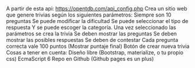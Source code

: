 A partir de esta api: https://opentdb.com/api_config.php
Crea un sitio web que genere trivias según los siguientes parámetros:
Siempre son 10 preguntas
Se puede modificar la dificultad
Se puede seleccionar el tipo de respuesta
Y se puede escoger la categoría.
Una vez seleccionado las parámetros se crea la trivia
Se deben mostrar las preguntas
Se deben mostrar las posibles respuestas
Se deben de contestar
Cada pregunta correcta vale 100 puntos (Mostrar puntaje final)
Botón de crear nueva trivia
Cosas a tener en cuenta:
Diseño libre (Bootstrap, materialize, o tu propio css)
EcmaScript 6
Repo en Github (Github pages es un plus)
